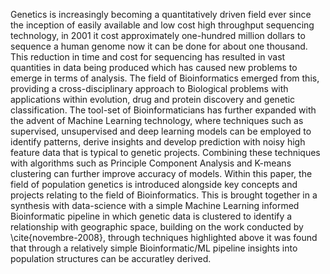 
Genetics is increasingly becoming a quantitatively driven field ever since the inception of easily available and low cost high throughput sequencing technology, in 2001 it cost approximately one-hundred million dollars to sequence a human genome now it can be done for about one thousand. This reduction in time and cost for sequencing has resulted in vast quantities in data being produced which has caused new problems to emerge in terms of analysis. The field of Bioinformatics emerged from this, providing a cross-disciplinary approach to Biological problems with applications within evolution, drug and protein discovery and genetic classification. The tool-set of Bioinformaticians has further expanded with the advent of Machine Learning technology, where techniques such as supervised, unsupervised and deep learning models can be employed to identify patterns, derive insights and develop prediction with noisy high feature data that is typical to genetic projects. Combining these techniques with algorithms such as Principle Component Analysis and K-means clustering can further improve accuracy of models. Within this paper, the field of population genetics is introduced alongside key concepts and projects relating to the field of Bioinformatics. This is brought together in a synthesis with data-science with a simple Machine Learning informed Bioinformatic pipeline in which genetic data is clustered to identify a relationship with geographic space, building on the work conducted by \cite{novembre-2008}, through techniques highlighted above it was found that through a relatively simple Bioinformatic/ML pipeline insights into population structures can be accuratley derived. 
